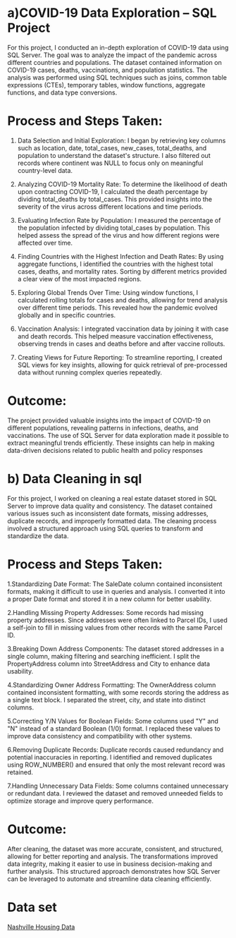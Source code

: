 # a)COVID-19 Data Exploration – SQL Project 

For this project, I conducted an in-depth exploration of COVID-19 data using SQL Server. The goal was to analyze the impact of the pandemic across different countries and populations. The dataset contained information on COVID-19 cases, deaths, vaccinations, and population statistics. The analysis was performed using SQL techniques such as joins, common table expressions (CTEs), temporary tables, window functions, aggregate functions, and data type conversions.

# Process and Steps Taken:
1. Data Selection and Initial Exploration:
I began by retrieving key columns such as location, date, total_cases, new_cases, total_deaths, and population to understand the dataset's structure. I also filtered out records where continent was NULL to focus only on meaningful country-level data.

2. Analyzing COVID-19 Mortality Rate:
To determine the likelihood of death upon contracting COVID-19, I calculated the death percentage by dividing total_deaths by total_cases. This provided insights into the severity of the virus across different locations and time periods.

3. Evaluating Infection Rate by Population:
I measured the percentage of the population infected by dividing total_cases by population. This helped assess the spread of the virus and how different regions were affected over time.

4. Finding Countries with the Highest Infection and Death Rates:
By using aggregate functions, I identified the countries with the highest total cases, deaths, and mortality rates. Sorting by different metrics provided a clear view of the most impacted regions.

5. Exploring Global Trends Over Time:
Using window functions, I calculated rolling totals for cases and deaths, allowing for trend analysis over different time periods. This revealed how the pandemic evolved globally and in specific countries.

6. Vaccination Analysis:
I integrated vaccination data by joining it with case and death records. This helped measure vaccination effectiveness, observing trends in cases and deaths before and after vaccine rollouts.

7. Creating Views for Future Reporting:
To streamline reporting, I created SQL views for key insights, allowing for quick retrieval of pre-processed data without running complex queries repeatedly.

# Outcome:
The project provided valuable insights into the impact of COVID-19 on different populations, revealing patterns in infections, deaths, and vaccinations. The use of SQL Server for data exploration made it possible to extract meaningful trends efficiently. These insights can help in making data-driven decisions related to public health and policy responses

# b) Data Cleaning in sql
For this project, I worked on cleaning a real estate dataset stored in SQL Server to improve data quality and consistency. The dataset contained various issues such as inconsistent date formats, missing addresses, duplicate records, and improperly formatted data. The cleaning process involved a structured approach using SQL queries to transform and standardize the data.

# Process and Steps Taken:
1.Standardizing Date Format:
The SaleDate column contained inconsistent formats, making it difficult to use in queries and analysis. I converted it into a proper Date format and stored it in a new column for better usability.

2.Handling Missing Property Addresses:
Some records had missing property addresses. Since addresses were often linked to Parcel IDs, I used a self-join to fill in missing values from other records with the same Parcel ID.

3.Breaking Down Address Components:
The dataset stored addresses in a single column, making filtering and searching inefficient. I split the PropertyAddress column into StreetAddress and City to enhance data usability.

4.Standardizing Owner Address Formatting:
The OwnerAddress column contained inconsistent formatting, with some records storing the address as a single text block. I separated the street, city, and state into distinct columns.

5.Correcting Y/N Values for Boolean Fields:
Some columns used "Y" and "N" instead of a standard Boolean (1/0) format. I replaced these values to improve data consistency and compatibility with other systems.

6.Removing Duplicate Records:
Duplicate records caused redundancy and potential inaccuracies in reporting. I identified and removed duplicates using ROW_NUMBER() and ensured that only the most relevant record was retained.

7.Handling Unnecessary Data Fields:
Some columns contained unnecessary or redundant data. I reviewed the dataset and removed unneeded fields to optimize storage and improve query performance.

# Outcome:
After cleaning, the dataset was more accurate, consistent, and structured, allowing for better reporting and analysis. The transformations improved data integrity, making it easier to use in business decision-making and further analysis. This structured approach demonstrates how SQL Server can be leveraged to automate and streamline data cleaning efficiently. 

# Data set
[Nashville Housing Data](https://github.com/babazeek/sql/blob/main/Nashville%20Housing%20Data%20for%20Data%20Cleaning.xlsx)
